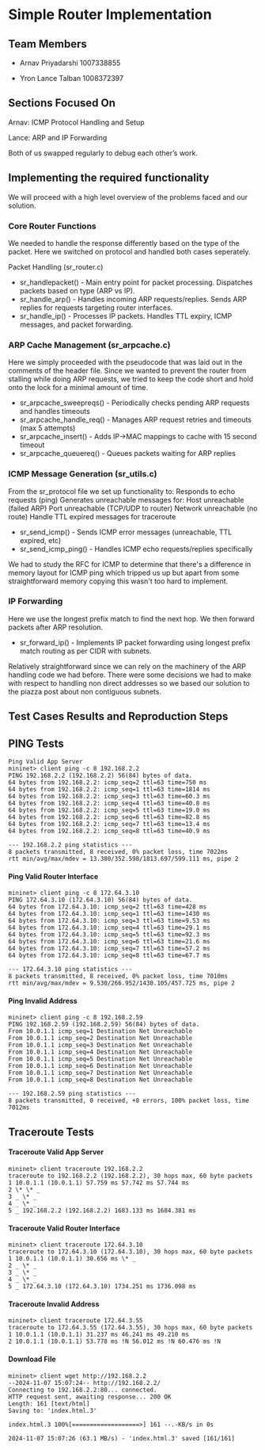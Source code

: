 # Simple Router Implementation

## Team Members

-   Arnav Priyadarshi 1007338855

-   Yron Lance Talban 1008372397

## Sections Focused On

Arnav: ICMP Protocol Handling and Setup

Lance: ARP and IP Forwarding

Both of us swapped regularly to debug each other’s work.

## Implementing the required functionality

We will proceed with a high level overview of the problems faced and our solution.

### Core Router Functions

We needed to handle the response differently based on the type of the packet. Here we switched on protocol and handled both cases seperately.

Packet Handling (sr_router.c)

-   sr_handlepacket() - Main entry point for packet processing. Dispatches packets based on type (ARP vs IP).
-   sr_handle_arp() - Handles incoming ARP requests/replies. Sends ARP replies for requests targeting router interfaces.
-   sr_handle_ip() - Processes IP packets. Handles TTL expiry, ICMP messages, and packet forwarding.

### ARP Cache Management (sr_arpcache.c)

Here we simply proceeded with the pseudocode that was laid out in the comments of the header file.
Since we wanted to prevent the router from stalling while doing ARP requests, we tried to keep the code short and hold onto the lock for a minimal amount of time.

-   sr_arpcache_sweepreqs() - Periodically checks pending ARP requests and handles timeouts
-   sr_arpcache_handle_req() - Manages ARP request retries and timeouts (max 5 attempts)
-   sr_arpcache_insert() - Adds IP->MAC mappings to cache with 15 second timeout
-   sr_arpcache_queuereq() - Queues packets waiting for ARP replies

### ICMP Message Generation (sr_utils.c)

From the sr_protocol file we set up functionality to:
Responds to echo requests (ping)
Generates unreachable messages for:
Host unreachable (failed ARP)
Port unreachable (TCP/UDP to router)
Network unreachable (no route)
Handle TTL expired messages for traceroute

-   sr_send_icmp() - Sends ICMP error messages (unreachable, TTL expired, etc)
-   sr_send_icmp_ping() - Handles ICMP echo requests/replies specifically

We had to study the RFC for ICMP to determine that there's a difference in memory layout for ICMP ping which tripped us up but apart from some straightforward memory copying this wasn't too hard to implement.

### IP Forwarding

Here we use the longest prefix match to find the next hop. We then forward packets after ARP resolution.

-   sr_forward_ip() - Implements IP packet forwarding using longest prefix match routing as per CIDR with subnets.

Relatively straightforward since we can rely on the machinery of the ARP handling code we had before. There were some decisions we had to make with respect to handling non direct addresses so we based our solution to the piazza post about non contiguous subnets.

## Test Cases Results and Reproduction Steps

## PING Tests

```
Ping Valid App Server
mininet> client ping -c 8 192.168.2.2
PING 192.168.2.2 (192.168.2.2) 56(84) bytes of data.
64 bytes from 192.168.2.2: icmp_seq=2 ttl=63 time=750 ms
64 bytes from 192.168.2.2: icmp_seq=1 ttl=63 time=1814 ms
64 bytes from 192.168.2.2: icmp_seq=3 ttl=63 time=60.3 ms
64 bytes from 192.168.2.2: icmp_seq=4 ttl=63 time=40.8 ms
64 bytes from 192.168.2.2: icmp_seq=5 ttl=63 time=19.0 ms
64 bytes from 192.168.2.2: icmp_seq=6 ttl=63 time=82.8 ms
64 bytes from 192.168.2.2: icmp_seq=7 ttl=63 time=13.4 ms
64 bytes from 192.168.2.2: icmp_seq=8 ttl=63 time=40.9 ms

--- 192.168.2.2 ping statistics ---
8 packets transmitted, 8 received, 0% packet loss, time 7022ms
rtt min/avg/max/mdev = 13.380/352.598/1813.697/599.111 ms, pipe 2
```

#### Ping Valid Router Interface

```
mininet> client ping -c 8 172.64.3.10
PING 172.64.3.10 (172.64.3.10) 56(84) bytes of data.
64 bytes from 172.64.3.10: icmp_seq=2 ttl=63 time=428 ms
64 bytes from 172.64.3.10: icmp_seq=1 ttl=63 time=1430 ms
64 bytes from 172.64.3.10: icmp_seq=3 ttl=63 time=9.53 ms
64 bytes from 172.64.3.10: icmp_seq=4 ttl=63 time=29.1 ms
64 bytes from 172.64.3.10: icmp_seq=5 ttl=63 time=92.3 ms
64 bytes from 172.64.3.10: icmp_seq=6 ttl=63 time=21.6 ms
64 bytes from 172.64.3.10: icmp_seq=7 ttl=63 time=57.2 ms
64 bytes from 172.64.3.10: icmp_seq=8 ttl=63 time=67.7 ms

--- 172.64.3.10 ping statistics ---
8 packets transmitted, 8 received, 0% packet loss, time 7010ms
rtt min/avg/max/mdev = 9.530/266.952/1430.105/457.725 ms, pipe 2
```

#### Ping Invalid Address

```
mininet> client ping -c 8 192.168.2.59
PING 192.168.2.59 (192.168.2.59) 56(84) bytes of data.
From 10.0.1.1 icmp_seq=1 Destination Net Unreachable
From 10.0.1.1 icmp_seq=2 Destination Net Unreachable
From 10.0.1.1 icmp_seq=3 Destination Net Unreachable
From 10.0.1.1 icmp_seq=4 Destination Net Unreachable
From 10.0.1.1 icmp_seq=5 Destination Net Unreachable
From 10.0.1.1 icmp_seq=6 Destination Net Unreachable
From 10.0.1.1 icmp_seq=7 Destination Net Unreachable
From 10.0.1.1 icmp_seq=8 Destination Net Unreachable

--- 192.168.2.59 ping statistics ---
8 packets transmitted, 0 received, +8 errors, 100% packet loss, time 7012ms
```

## Traceroute Tests

#### Traceroute Valid App Server

```
mininet> client traceroute 192.168.2.2
traceroute to 192.168.2.2 (192.168.2.2), 30 hops max, 60 byte packets
1 10.0.1.1 (10.0.1.1) 57.759 ms 57.742 ms 57.744 ms
2 \* \* _
3 _ \* _
4 _ \* _
5 _ 192.168.2.2 (192.168.2.2) 1683.133 ms 1684.381 ms
```

#### Traceroute Valid Router Interface

```
mininet> client traceroute 172.64.3.10
traceroute to 172.64.3.10 (172.64.3.10), 30 hops max, 60 byte packets
1 10.0.1.1 (10.0.1.1) 30.656 ms \* _
2 _ \* _
3 _ \* _
4 _ \* _
5 _ 172.64.3.10 (172.64.3.10) 1734.251 ms 1736.098 ms
```

#### Traceroute Invalid Address

```
mininet> client traceroute 172.64.3.55
traceroute to 172.64.3.55 (172.64.3.55), 30 hops max, 60 byte packets
1 10.0.1.1 (10.0.1.1) 31.237 ms 46.241 ms 49.210 ms
2 10.0.1.1 (10.0.1.1) 53.778 ms !N 56.012 ms !N 60.476 ms !N
```

#### Download File

```
mininet> client wget http://192.168.2.2
--2024-11-07 15:07:24-- http://192.168.2.2/
Connecting to 192.168.2.2:80... connected.
HTTP request sent, awaiting response... 200 OK
Length: 161 [text/html]
Saving to: 'index.html.3'

index.html.3 100%[===================>] 161 --.-KB/s in 0s

2024-11-07 15:07:26 (63.1 MB/s) - 'index.html.3' saved [161/161]
```
